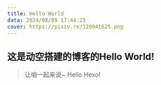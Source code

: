 ```yaml
---
title: Hello World
data: 2024/08/09 17:44:23
cover: https://pixiv.re/120941625.png
---
```


## 这是动空搭建的博客的Hello World!

> 让咱一起来说~ Hello Hexo!
